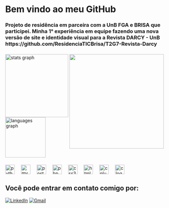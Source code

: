 <h1 align="left">Bem vindo ao meu GitHub</h1>
<h3 align="left">Projeto de residência em parceira com a UnB FGA e BRISA que participei. Minha 1° experiência em equipe fazendo uma nova versão de site e identidade visual para a Revista DARCY - UnB https://github.com/ResidenciaTICBrisa/T2G7-Revista-Darcy</h3>

###

<img align="right" height="300" src="https://i.giphy.com/media/v1.Y2lkPTc5MGI3NjExNXUxenlkd3B3dmhzZmxiNDM3MnJobGpycnRidTU5Y3pmMHdtaTNlaiZlcD12MV9pbnRlcm5hbF9naWZfYnlfaWQmY3Q9Zw/CqDTYmxrpApGF9eI6q/giphy.gif"  />


<div align="left">
  <img src="https://github-readme-stats.vercel.app/api?username=luisfilipe3&hide_title=false&hide_rank=true&show_icons=true&include_all_commits=false&count_private=false&disable_animations=false&theme=monokai&locale=en&hide_border=true" height="200" alt="stats graph"  />
  </div>
  <img src="https://github-readme-stats.vercel.app/api/top-langs?username=luisfilipe3&locale=en&hide_title=false&layout=compact&card_width=320&langs_count=12&theme=monokai&hide_border=true" height="128" alt="languages graph"  />
</div>

###

<div align="left">
  <img src="https://img.shields.io/badge/Python-3776AB?logo=python&logoColor=white&style=for-the-badge" height="30" alt="python logo"  />
  <img width="12" />
  <img src="https://img.shields.io/badge/MySQL-4479A1?logo=mysql&logoColor=white&style=for-the-badge" height="30" alt="mysql logo"  />
  <img width="12" />
  <img src="https://img.shields.io/badge/PostgreSQL-4169E1?logo=postgresql&logoColor=white&style=for-the-badge" height="30" alt="postgresql logo"  />
  <img width="12" />
  <img src="https://img.shields.io/badge/PHP-777BB4?logo=php&logoColor=black&style=for-the-badge" height="30" alt="php logo"  />
  <img width="12" />
  <img src="https://img.shields.io/badge/CSS3-1572B6?logo=css3&logoColor=white&style=for-the-badge" height="30" alt="css3 logo"  />
  <img width="12" />
  <img src="https://img.shields.io/badge/HTML5-E34F26?logo=html5&logoColor=white&style=for-the-badge" height="30" alt="html5 logo"  />
  <img width="12" />
  <img src="https://img.shields.io/badge/C++-00599C?logo=cplusplus&logoColor=white&style=for-the-badge" height="30" alt="cplusplus logo"  />
  <img width="12" />
  <img src="https://img.shields.io/badge/C-A8B9CC?logo=c&logoColor=black&style=for-the-badge" height="30" alt="c logo"  />
</div>

###

## Você pode entrar em contato comigo por:
[![LinkedIn](https://img.shields.io/static/v1?style=for-the-badge&message=LinkedIn&color=0A66C2&logo=LinkedIn&logoColor=FFFFFF&label=)][linkedin]
[![Gmail](https://img.shields.io/static/v1?style=for-the-badge&message=Gmail&color=EA4335&logo=Gmail&logoColor=FFFFFF&label=)][gmail]
  
[linkedin]:https://www.linkedin.com/in/lu%C3%ADs-filipe-silva-de-andrade-690949291/
[gmail]: mailto:luisfilipesva@gmail.com
</div>

###
